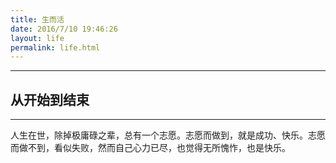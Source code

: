 ```yaml
---
title: 生而活
date: 2016/7/10 19:46:26
layout: life
permalink: life.html
---
```

---
## 从开始到结束
---
人生在世，除掉极庸碌之辈，总有一个志愿。志愿而做到，就是成功、快乐。志愿而做不到，看似失败，然而自己心力已尽，也觉得无所愧怍，也是快乐。